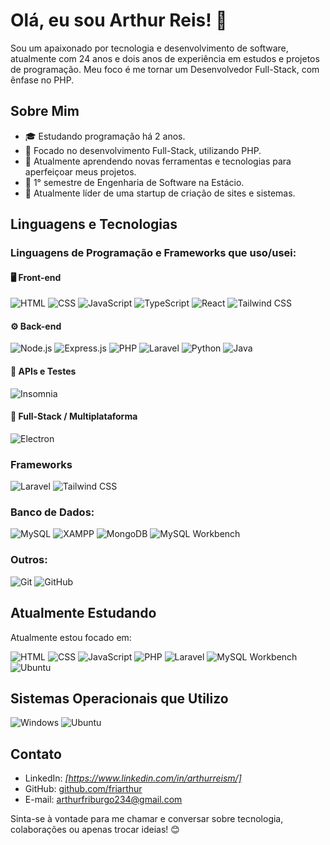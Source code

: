 # Olá, eu sou Arthur Reis! 👋

Sou um apaixonado por tecnologia e desenvolvimento de software, atualmente com 24 anos e dois anos de experiência em estudos e projetos de programação. Meu foco é me tornar um Desenvolvedor Full-Stack, com ênfase no PHP.

## Sobre Mim

- 🎓 Estudando programação há 2 anos.
- 🚀 Focado no desenvolvimento Full-Stack, utilizando PHP.
- 🌱 Atualmente aprendendo novas ferramentas e tecnologias para aperfeiçoar meus projetos.
- 📖 1° semestre de Engenharia de Software na Estácio.
- 👑 Atualmente líder de uma startup de criação de sites e sistemas.

## Linguagens e Tecnologias

### Linguagens de Programação e Frameworks que uso/usei:

#### 🖥️ Front-end
![HTML](https://img.shields.io/badge/HTML-%23e34f26?style=for-the-badge&logo=html5&logoColor=white)
![CSS](https://img.shields.io/badge/CSS-%2338a1db?style=for-the-badge&logo=css3&logoColor=white)
![JavaScript](https://img.shields.io/badge/JavaScript-%23f7df1e?style=for-the-badge&logo=javascript&logoColor=black)
![TypeScript](https://img.shields.io/badge/TypeScript-%233178c6?style=for-the-badge&logo=typescript&logoColor=white)
![React](https://img.shields.io/badge/React-%2361dafb?style=for-the-badge&logo=react&logoColor=black)
![Tailwind CSS](https://img.shields.io/badge/Tailwind_CSS-%2383aaf0?style=for-the-badge&logo=tailwindcss&logoColor=white)

#### ⚙️ Back-end
![Node.js](https://img.shields.io/badge/Node.js-%23339933?style=for-the-badge&logo=node.js&logoColor=white)
![Express.js](https://img.shields.io/badge/Express.js-%23404D59?style=for-the-badge&logo=express&logoColor=white)
![PHP](https://img.shields.io/badge/PHP-%237777bb?style=for-the-badge&logo=php&logoColor=white)
![Laravel](https://img.shields.io/badge/Laravel-%23FF2D20?style=for-the-badge&logo=laravel&logoColor=white)
![Python](https://img.shields.io/badge/Python-%23306998?style=for-the-badge&logo=python&logoColor=white)
![Java](https://img.shields.io/badge/Java-%23ED8B00?style=for-the-badge&logo=java&logoColor=white)

#### 🔌 APIs e Testes
![Insomnia](https://img.shields.io/badge/Insomnia-%235849C1?style=for-the-badge&logo=insomnia&logoColor=white)

#### 🧩 Full-Stack / Multiplataforma
![Electron](https://img.shields.io/badge/Electron-%23253256?style=for-the-badge&logo=electron&logoColor=white)

### Frameworks

![Laravel](https://img.shields.io/badge/Laravel-%23FF2D20?style=for-the-badge&logo=laravel&logoColor=white)
![Tailwind CSS](https://img.shields.io/badge/Tailwind_CSS-%2383aaf0?style=for-the-badge&logo=tailwindcss&logoColor=white)

### Banco de Dados:

![MySQL](https://img.shields.io/badge/MySQL-%2300f?style=for-the-badge&logo=mysql&logoColor=white)
![XAMPP](https://img.shields.io/badge/XAMPP-%23D91212?style=for-the-badge&logo=xampp&logoColor=white)
![MongoDB](https://img.shields.io/badge/MongoDB-%2347A248?style=for-the-badge&logo=mongodb&logoColor=white)
![MySQL Workbench](https://img.shields.io/badge/MySQL_Workbench-%234479A1?style=for-the-badge&logo=mysql&logoColor=white)

### Outros:

![Git](https://img.shields.io/badge/Git-%23f34f29?style=for-the-badge&logo=git&logoColor=white)
![GitHub](https://img.shields.io/badge/GitHub-%23000000?style=for-the-badge&logo=github&logoColor=white)

## Atualmente Estudando

Atualmente estou focado em:

![HTML](https://img.shields.io/badge/HTML-%23e34f26?style=for-the-badge&logo=html5&logoColor=white)
![CSS](https://img.shields.io/badge/CSS-%2338a1db?style=for-the-badge&logo=css3&logoColor=white)
![JavaScript](https://img.shields.io/badge/JavaScript-%23f7df1e?style=for-the-badge&logo=javascript&logoColor=black)
![PHP](https://img.shields.io/badge/PHP-%237777bb?style=for-the-badge&logo=php&logoColor=white)
![Laravel](https://img.shields.io/badge/Laravel-%23FF2D20?style=for-the-badge&logo=laravel&logoColor=white)
![MySQL Workbench](https://img.shields.io/badge/MySQL_Workbench-%234479A1?style=for-the-badge&logo=mysql&logoColor=white)
![Ubuntu](https://img.shields.io/badge/Ubuntu-%23E95420?style=for-the-badge&logo=ubuntu&logoColor=white)

## Sistemas Operacionais que Utilizo

![Windows](https://img.shields.io/badge/Windows-%230078D4?style=for-the-badge&logo=windows&logoColor=white)
![Ubuntu](https://img.shields.io/badge/Ubuntu-%23E95420?style=for-the-badge&logo=ubuntu&logoColor=white)

## Contato

- LinkedIn: *[https://www.linkedin.com/in/arthurreism/]*
- GitHub: [github.com/friarthur](https://github.com/friarthur)
- E-mail: arthurfriburgo234@gmail.com

Sinta-se à vontade para me chamar e conversar sobre tecnologia, colaborações ou apenas trocar ideias! 😊

